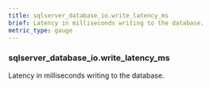 ```yaml
---
title: sqlserver_database_io.write_latency_ms
brief: Latency in milliseconds writing to the database.
metric_type: gauge
---
```

### sqlserver_database_io.write_latency_ms

Latency in milliseconds writing to the database.